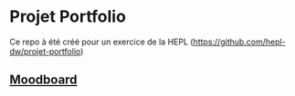 # Projet Portfolio

Ce repo à été créé pour un exercice de la HEPL
(https://github.com/hepl-dw/projet-portfolio)

## [Moodboard](https://github.com/thclose/projet-portfolio/blob/main/Moodboard.md)

